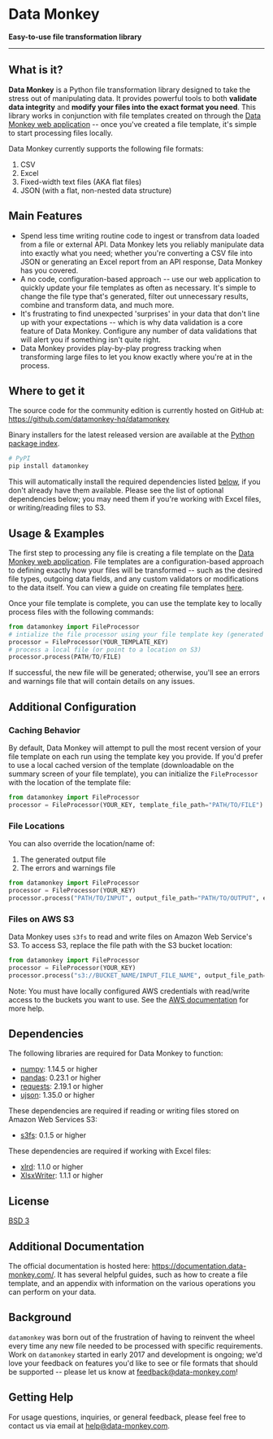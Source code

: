 Data Monkey
==========

**Easy-to-use file transformation library** 

---      

## What is it?

**Data Monkey** is a Python file transformation library designed to take the stress
out of manipulating data. It provides powerful tools to both **validate
data integrity** and **modify your files into the exact format you need**.
This library works in conjunction with file templates created on through the [Data Monkey web application](https://app.data-monkey.com) -- once you've created a file template, it's simple to start processing files locally.

Data Monkey currently supports the following file formats:
1. CSV
2. Excel
3. Fixed-width text files (AKA flat files)
4. JSON (with a flat, non-nested data structure)

## Main Features

  - Spend less time writing routine code to ingest or transfrom data loaded from a file or external API. Data Monkey lets you reliably manipulate data into exactly what you need; whether you're converting a CSV file into JSON or generating an Excel report from an API response, Data Monkey has you covered.
  - A no code, configuration-based approach -- use our web application to quickly update your file templates as often as necessary. It's simple to change the file type that's generated, filter out unnecessary results, combine and transform data, and much more.
  - It's frustrating to find unexpected 'surprises' in your data that don't line up with your expectations -- which is why data validation is a core feature of Data Monkey. Configure any number of data validations that will alert you if something isn't quite right. 
  - Data Monkey provides play-by-play progress tracking when transforming large files to let you know exactly where you're at in the process.

## Where to get it

The source code for the community edition is currently hosted on GitHub at:
https://github.com/datamonkey-hq/datamonkey

Binary installers for the latest released version are available at the [Python
package index](https://pypi.org/project/datamonkey).

```python
# PyPI
pip install datamonkey
```

This will automatically install the required dependencies listed [below](#dependencies), if you don't already have them available.
Please see the list of optional dependencies below; you may need them if you're working with Excel files, or writing/reading files to S3.

## Usage & Examples

The first step to processing any file is creating a file template on the [Data Monkey web application](https://app.data-monkey.com).
File templates are a configuration-based approach to defining exactly how your files will be transformed -- such as the desired file types, outgoing data fields, and any custom validators or modifications to the data itself.
You can view a guide on creating file templates [here](https://documentation.data-monkey.com).

Once your file template is complete, you can use the template key to locally process files with the following commands:

```python
from datamonkey import FileProcessor
# intialize the file processor using your file template key (generated on data-monkey.com)
processor = FileProcessor(YOUR_TEMPLATE_KEY)
# process a local file (or point to a location on S3)
processor.process(PATH/TO/FILE)
```

If successful, the new file will be generated; otherwise, you'll see an errors and
warnings file that will contain details on any issues.


## Additional Configuration


### Caching Behavior
By default, Data Monkey will attempt to pull the most recent version of your file template
on each run using the template key you provide. If you'd prefer to use a local cached
version of the template (downloadable on the summary screen of your file template),
you can initialize the `FileProcessor` with the location of the template file:

```python
from datamonkey import FileProcessor
processor = FileProcessor(YOUR_KEY, template_file_path="PATH/TO/FILE")
```

### File Locations
You can also override the location/name of:
1. The generated output file
2. The errors and warnings file 

```python
from datamonkey import FileProcessor
processor = FileProcessor(YOUR_KEY)
processor.process("PATH/TO/INPUT", output_file_path="PATH/TO/OUTPUT", error_file_path="PATH/TO/ERROR")
```

### Files on AWS S3
Data Monkey uses ``s3fs`` to read and write files on Amazon Web Service's S3. To access S3, replace the file path with the S3 bucket location:

```python
from datamonkey import FileProcessor
processor = FileProcessor(YOUR_KEY)
processor.process("s3://BUCKET_NAME/INPUT_FILE_NAME", output_file_path=""s3://BUCKET_NAME/OUTPUT_FILE_NAME", error_file_path="s3://BUCKET_NAME/ERROR_FILE_NAME")
```

Note: You must have locally configured AWS credentials with read/write access to the buckets you want to use. See the [AWS documentation](https://docs.aws.amazon.com/cli/latest/userguide/cli-chap-configure.html) for more help.

## <a name="dependencies"></a> Dependencies

The following libraries are required for Data Monkey to function:

- [numpy](https://www.numpy.org): 1.14.5 or higher
- [pandas](https://labix.org/python-dateutil): 0.23.1 or higher
- [requests](https://pythonhosted.org/pytz): 2.19.1 or higher
- [ujson](https://pythonhosted.org/pytz): 1.35.0 or higher

These dependencies are required if reading or writing files stored on Amazon Web Services S3:
- [s3fs](https://www.numpy.org): 0.1.5 or higher

These dependencies are required if working with Excel files:
- [xlrd](https://labix.org/python-dateutil): 1.1.0 or higher
- [XlsxWriter](https://labix.org/python-dateutil): 1.1.1 or higher


## License
[BSD 3](LICENSE)

## Additional Documentation
The official documentation is hosted here: https://documentation.data-monkey.com/. It has several helpful guides, such as how to create a file template, and an appendix with information on the various operations you can perform on your data.

## Background
`datamonkey` was born out of the frustration of having to reinvent the wheel every
time any new file needed to be processed with specific requirements. Work on ``datamonkey`` started in early 2017 and development is ongoing; we'd love your feedback on features you'd like to see or file formats that should be supported -- please let us know at feedback@data-monkey.com!

## Getting Help

For usage questions, inquiries, or general feedback, please feel free to contact us via email at help@data-monkey.com.
